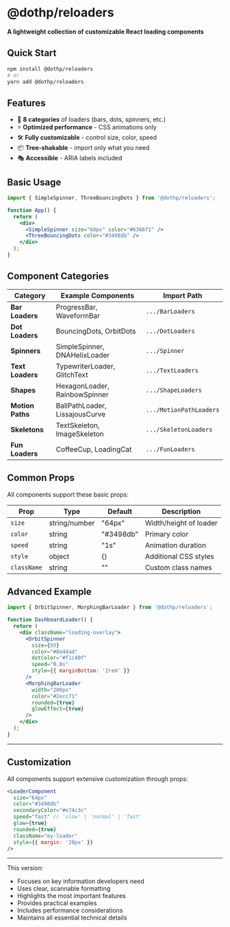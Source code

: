 # @dothp/reloaders

**A lightweight collection of customizable React loading components**

## Quick Start

```bash
npm install @dothp/reloaders
# or
yarn add @dothp/reloaders
```

## Features

- 🎨 **8 categories** of loaders (bars, dots, spinners, etc.)
- ⚡ **Optimized performance** - CSS animations only
- 🛠 **Fully customizable** - control size, color, speed
- 📦 **Tree-shakable** - import only what you need
- 🎭 **Accessible** - ARIA labels included

## Basic Usage

```jsx
import { SimpleSpinner, ThreeBouncingDots } from '@dothp/reloaders';

function App() {
  return (
    <div>
      <SimpleSpinner size="60px" color="#6366f1" />
      <ThreeBouncingDots color="#3498db" />
    </div>
  );
}
```

## Component Categories

| Category           | Example Components                  | Import Path                |
|--------------------|-------------------------------------|----------------------------|
| **Bar Loaders**    | ProgressBar, WaveformBar            | `.../BarLoaders`           |
| **Dot Loaders**    | BouncingDots, OrbitDots             | `.../DotLoaders`           |
| **Spinners**       | SimpleSpinner, DNAHelixLoader       | `.../Spinner`              |
| **Text Loaders**   | TypewriterLoader, GlitchText        | `.../TextLoaders`          |
| **Shapes**         | HexagonLoader, RainbowSpinner       | `.../ShapeLoaders`         |
| **Motion Paths**   | BallPathLoader, LissajousCurve      | `.../MotionPathLoaders`    |
| **Skeletons**      | TextSkeleton, ImageSkeleton         | `.../SkeletonLoaders`      |
| **Fun Loaders**    | CoffeeCup, LoadingCat               | `.../FunLoaders`           |

## Common Props

All components support these basic props:

| Prop      | Type            | Default    | Description                     |
|-----------|-----------------|------------|---------------------------------|
| `size`    | string/number   | "64px"     | Width/height of loader          |
| `color`   | string          | "#3498db"  | Primary color                   |
| `speed`   | string          | "1s"       | Animation duration              |
| `style`   | object          | {}         | Additional CSS styles           |
| `className` | string        | ""         | Custom class names              |

## Advanced Example

```jsx
import { OrbitSpinner, MorphingBarLoader } from '@dothp/reloaders';

function DashboardLoader() {
  return (
    <div className="loading-overlay">
      <OrbitSpinner 
        size={80}
        color="#8e44ad"
        dotColor="#f1c40f"
        speed="0.8s"
        style={{ marginBottom: '2rem' }}
      />
      <MorphingBarLoader
        width="200px"
        color="#2ecc71"
        rounded={true}
        glowEffect={true}
      />
    </div>
  );
}
```
--- 

## Customization

All components support extensive customization through props:

```jsx
<LoaderComponent 
  size="64px" 
  color="#3498db"
  secondaryColor="#e74c3c"
  speed="fast" // 'slow' | 'normal' | 'fast'
  glow={true}
  rounded={true}
  className="my-loader"
  style={{ margin: '20px' }}
/>
```
---

This version:
- Focuses on key information developers need
- Uses clear, scannable formatting
- Highlights the most important features
- Provides practical examples
- Includes performance considerations
- Maintains all essential technical details
